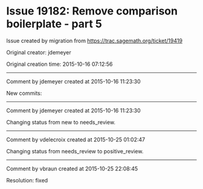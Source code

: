 # Issue 19182: Remove comparison boilerplate - part 5

Issue created by migration from https://trac.sagemath.org/ticket/19419

Original creator: jdemeyer

Original creation time: 2015-10-16 07:12:56




---

Comment by jdemeyer created at 2015-10-16 11:23:30

New commits:


---

Comment by jdemeyer created at 2015-10-16 11:23:30

Changing status from new to needs_review.


---

Comment by vdelecroix created at 2015-10-25 01:02:47

Changing status from needs_review to positive_review.


---

Comment by vbraun created at 2015-10-25 22:08:45

Resolution: fixed
